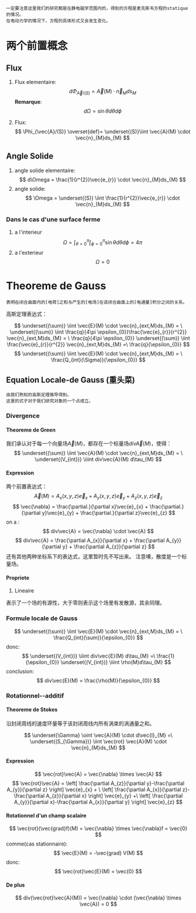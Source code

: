 	一定要注意这里我们的研究都是在静电磁学范围内的，得到的方程是麦克斯韦方程的statique的情况。
	在电动力学的情况下，方程的具体形式又会发生变化。
# 两个前置概念
## Flux
1. Flux elementaire:
$$
d\Phi _{\vec{A}/(S)} = \vec{A}(M) \cdot \vec{n}_{M}ds_{M}
$$
**Remarque**:
$$
d\Omega = \sin{\theta} d\theta d\phi
$$

1. Flux:
$$
\Phi_{\vec{A}/(S)} \overset{def}= \underset{(S)}\iint \vec{A}(M) \cdot \vec{n}_{M}ds_{M}
$$
## Angle Solide
1. angle solide elementaire:
$$
d\Omega = \frac{1}{r^{2}}\vec{e_{r}} \cdot \vec{n}_{M}ds_{M}
$$
2. angle solide:
$$
\Omega = \underset{(S)} \iint \frac{1}{r^{2}}\vec{e_{r}} \cdot \vec{n}_{M}ds_{M}
$$
### Dans le cas d'une surface ferme
1. a l'interieur
$$
\Omega = \int_{\theta=0}^{\pi} \int_{\phi = 0}^{\pi} \sin{\theta} d\theta d\phi = 4\pi
$$
1. a l'exterieur
$$
\Omega = 0
$$
# Theoreme de Gauss
	表明在闭合曲面内的[电荷]之和与产生的[电场]在该闭合曲面上的[电通量]积分之间的关系。

高斯定理表达式：

$$
\underset{(\sum)} \iint \vec{E}(M) \cdot \vec{n}_{ext,M}ds_{M} = \
\underset{(\sum)} \iint \frac{q}{4\pi \epsilon_{0}}\frac{\vec{e}_{r}}{r^{2}} \vec{n}_{ext,M}ds_{M} = \
\frac{q}{4\pi \epsilon_{0}} \underset{(\sum)} \iint \frac{\vec{e}_{r}}{r^{2}} \vec{n}_{ext,M}ds_{M} =\
\frac{q}{\epsilon_{0}}
$$
$$
\underset{(\sum)} \iint \vec{E}(M) \cdot \vec{n}_{ext,M}ds_{M} = \
\frac{Q_{int}(\Sigma)}{\epsilon_{0}}
$$
## Equation Locale-de Gauss (重头菜)
	由我们熟知的高斯定理推导得到。
	这里的式子对于我们研究对象的一个点成立。
### Divergence
#### Theoreme de Green
我们承认对于每一个向量场$\vec{A}(M)$，都存在一个标量场$div\vec{A}(M)$，使得：
$$
\underset{(\sum)} \iint \vec{A}(M) \cdot \vec{n}_{ext,M}ds_{M} = \
\underset{(V_{int})} \iiint div\vec{A}(M) d\tau_{M}
$$
#### Expression
两个前置表达式：
$$
\vec{A}(M) = A_{x}(x,y,z)\vec{e}_{x} + A_{y}(x,y,z)\vec{e}_{y} + A_{z}(x,y,z)\vec{e}_{z}
$$
$$
\vec{\nabla} = \frac{\partial.}{\partial x}\vec{e}_{x} + \frac{\partial.}{\partial y}\vec{e}_{y} + \frac{\partial.}{\partial z}\vec{e}_{z}
$$
on a :
$$
div\vec{A} = \vec{\nabla} \cdot \vec{A}
$$
$$
div\vec{A} = \frac{\partial A_{x}}{\partial x} + \frac{\partial A_{y}}{\partial y} + \frac{\partial A_{z}}{\partial z}
$$
还有其他两种坐标系下的表达式，这里暂时先不写出来。
	注意噢，散度是一个标量场。
#### Propriete
1. Lineaire

表示了一个场的有源性，大于零则表示这个场里有发散源，其余同理。
### Formule locale de Gauss
$$
\underset{(\sum)} \iint \vec{E}(M) \cdot \vec{n}_{ext,M}ds_{M} = \
\frac{Q_{int}(\sum)}{\epsilon_{0}}
$$
donc:
$$
\underset{(V_{int})} \iiint div\vec{E}(M) d\tau_{M} =\
\frac{1}{\epsilon_{0}} \underset{(V_{int})} \iiint \rho(M)d\tau_{M}
$$
conclusion:
$$
div\vec{E}(M) = \frac{\rho(M)}{\epsilon_{0}}
$$
### Rotationnel--additif
#### Theoreme de Stokes
沿封闭周线的速度环量等于该封闭周线内所有涡束的涡通量之和。

$$
\underset{\Gamma} \oint \vec{A}(M) \cdot d\vec{l}_{M} =\
\underset{(S_{\Gamma})} \iint \vec{rot} \vec{A}(M) \cdot \vec{n}_{M}ds_{M}
$$
#### Expression
$$
\vec{rot}\vec{A} = \vec{\nabla} \times \vec{A}
$$
$$
\vec{rot}\vec{A} = \left[ \frac{\partial A_{z}}{\partial y}-\frac{\partial A_{y}}{\partial z} \right] \vec{e}_{x} + \
\left[ \frac{\partial A_{x}}{\partial z}-\frac{\partial A_{z}}{\partial x} \right] \vec{e}_{y} +\
\left[ \frac{\partial A_{y}}{\partial x}-\frac{\partial A_{x}}{\partial y} \right] \vec{e}_{z}
$$
#### Rotationnel d'un champ scalaire
$$
\vec{rot}(\vec{grad}f)(M) = \vec{\nabla} \times \vec{\nabla}f = \vec{0}
$$
comme(cas stationnaire):
$$
\vec{E}(M) = -\vec{grad} V(M)
$$
donc:
$$
\vec{rot}\vec{E}(M) = \vec{0}
$$

#### De plus
$$
div(\vec{rot}\vec{A}(M)) = \vec{\nabla} \cdot (\vec{\nabla} \times \vec{A}) = 0
$$
